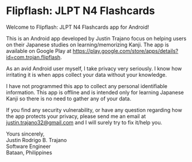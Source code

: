 # **Flipflash: JLPT N4 Flashcards**

Welcome to Flipflash: JLPT N4 Flashcards app for Android!

This is an Android app developed by Justin Trajano focus on helping users on their Japanese studies on learning/memorizing Kanji. The app is available on Google Play at https://play.google.com/store/apps/details?id=com.trojan.flipflash.

As an avid Android user myself, I take privacy very seriously. I know how irritating it is when apps collect your data without your knowledge.

I have not programmed this app to collect any personal identifiable information. This app is offline and is intended only for learning Japanese Kanji so there is no need to gather any of your data.

If you find any security vulnerability, or have any question regarding how the app protects your privacy, please send me an email at justin.trajano32@gmail.com and I will surely try to fix it/help you.

Yours sincerely, <br />
Justin Rodrigo B. Trajano <br />
Software Engineer <br />
Bataan, Philippines
